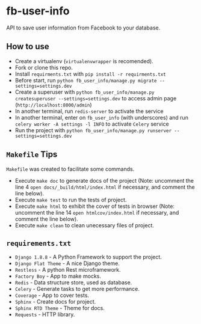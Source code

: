 # fb-user-info
API to save user information from Facebook to your database.

## How to use
* Create a virtualenv (``virtualenvwrapper`` is recomended).
* Fork or clone this repo.
* Install ``requirments.txt`` with ``pip install -r requirments.txt``
* Before start, run ``python fb_user_info/manage.py migrate --settings=settings.dev``
* Create a superuser with ``python fb_user_info/manage.py createsuperuser --settings=settings.dev`` to access admin page (``http://localhost:8000/admin``)
* In another terminal, run ``redis-server`` to activate the service
* In another terminal, enter on ``fb_user_info`` (with underscores) and run ``celery worker -A settings -l INFO`` to activate ``Celery`` service
* Run the project with ``python fb_user_info/manage.py runserver --settings=settings.dev``

## ``Makefile`` Tips
``Makefile`` was created to facilitate some commands.
* Execute ``make doc`` to generate docs of the project (Note: uncomment the line 4 ``open docs/_build/html/index.html`` if necessary, and comment the line below).
* Execute ``make test`` to run the tests of project.
* Execute ``make html`` to exhibit the cover of tests in browser (Note: uncomment the line 14 ``open htmlcov/index.html`` if necessary, and comment the line below).
* Execute ``make clean`` to clean unecessary files of project.

## ``requirements.txt``
* ``Django 1.8.8`` - A Python Framework to support the project.
* ``Django Flat Theme`` - A nice Django theme.
* ``Restless`` - A python Rest microframework.
* ``Factory Boy`` - App to make mocks.
* ``Redis`` - Data structure store, used as database.
* ``Celery`` - Generate tasks to get more performance.
* ``Coverage`` - App to cover tests.
* ``Sphinx`` - Create docs for project.
* ``Sphinx RTD Theme`` - Theme for docs.
* ``Requests`` - HTTP library.
